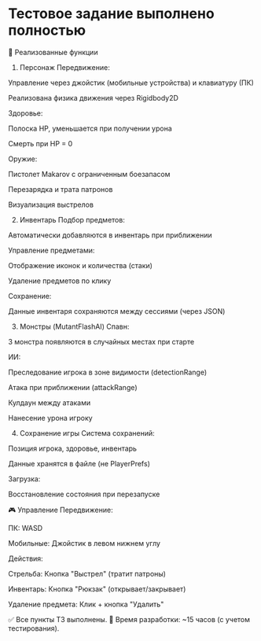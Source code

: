 # Тестовое задание выполнено полностью

🔧 Реализованные функции
1. Персонаж
Передвижение:

Управление через джойстик (мобильные устройства) и клавиатуру (ПК)

Реализована физика движения через Rigidbody2D

Здоровье:

Полоска HP, уменьшается при получении урона

Смерть при HP = 0

Оружие:

Пистолет Makarov с ограниченным боезапасом

Перезарядка и трата патронов

Визуализация выстрелов

2. Инвентарь
Подбор предметов:

Автоматически добавляются в инвентарь при приближении

Управление предметами:

Отображение иконок и количества (стаки)

Удаление предметов по клику

Сохранение:

Данные инвентаря сохраняются между сессиями (через JSON)

3. Монстры (MutantFlashAI)
Спавн:

3 монстра появляются в случайных местах при старте

ИИ:

Преследование игрока в зоне видимости (detectionRange)

Атака при приближении (attackRange)

Кулдаун между атаками

Нанесение урона игроку

4. Сохранение игры
Система сохранений:

Позиция игрока, здоровье, инвентарь

Данные хранятся в файле (не PlayerPrefs)

Загрузка:

Восстановление состояния при перезапуске

🎮 Управление
Передвижение:

ПК: WASD

Мобильные: Джойстик в левом нижнем углу

Действия:

Стрельба: Кнопка "Выстрел" (тратит патроны)

Инвентарь: Кнопка "Рюкзак" (открывает/закрывает)

Удаление предмета: Клик + кнопка "Удалить"


✅ Все пункты ТЗ выполнены.
📅 Время разработки: ~15 часов (с учетом тестирования).
